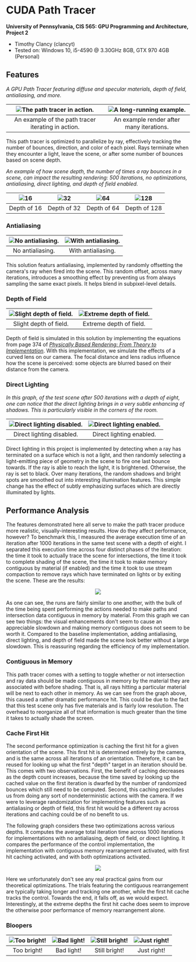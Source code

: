 CUDA Path Tracer
======================

**University of Pennsylvania, CIS 565: GPU Programming and Architecture, Project 2**
* Timothy Clancy (clancyt)
* Tested on: Windows 10, i5-4590 @ 3.30GHz 8GB, GTX 970 4GB (Personal)

## Features

*A GPU Path Tracer featuring diffuse and specular materials, depth of field, antialiasing, and more.*

|![The path tracer in action.](img/pathTracer.gif)|![A long-running example.](img/longrunningSceneDOF_3000.PNG)|
|:-:|:-:|
|An example of the path tracer iterating in action.|An example render after many iterations.|

This path tracer is optimized to parallelize by ray, effectively tracking the number of bounces, direction, and color of each pixel. Rays terminate when they encounter a light, leave the scene, or after some number of bounces based on scene depth.

*An example of how scene depth, the number of times a ray bounces in a scene, can impact the resulting rendering: 500 iterations, no optimizations, antialiasing, direct lighting, and depth of field enabled.*

|![16](img/depth16_500_control.PNG)|![32](img/depth32_500_control.PNG)|![64](img/depth64_500_control.PNG)|![128](img/depth128_500_control.PNG)|
|:-:|:-:|:-:|:-:|
|Depth of 16|Depth of 32|Depth of 64|Depth of 128|

### Antialiasing

|![No antialiasing.](img/noAnti_noDOF_300.PNG)|![With antialiasing.](img/new500.PNG)|
|:-:|:-:|
|No antialiasing.|With antialiasing.|

This solution featurs antialiasing, implemented by randomly offsetting the camera's ray when fired into the scene. This random offset, across many iterations, introduces a smoothing effect by preventing us from always sampling the same exact pixels. It helps blend in subpixel-level details.

### Depth of Field

|![Slight depth of field.](img/goodDOF_500.PNG)|![Extreme depth of field.](img/DOF_1500.PNG)|
|:-:|:-:|
|Slight depth of field.|Extreme depth of field.|

Depth of field is simulated in this solution by implementing the equations from page 374 of [*Physically Based Rendering: From Theory to Implementation*](https://www.google.com/url?sa=t&rct=j&q=&esrc=s&source=web&cd=2&cad=rja&uact=8&ved=0ahUKEwjk7M_D_dDWAhVK6iYKHY7GDZcQFggxMAE&url=http%3A%2F%2Fwww.pbrt.org%2F&usg=AOvVaw3WU9JqwMa58xo6ZrCzuf90). With this implementation, we simulate the effects of a curved lens on our camera. The focal distance and lens radius influence how the scene is perceived: some objects are blurred based on their distance from the camera.

### Direct Lighting

*In this graph, of the test scene after 500 iterations with a depth of eight, one can notice that the direct lighting brings in a very subtle enhancing of shadows. This is particularly visible in the corners of the room.*

|![Direct lighting disabled.](img/noDirect500.PNG)|![Direct lighting enabled.](img/directLight500.PNG)|
|:-:|:-:|
|Direct lighting disabled.|Direct lighting enabled.|

Direct lighting in this project is implemented by detecting when a ray has terminated on a surface which is not a light, and then randomly selecting a light-emitting piece of geometry in the scene to fire one last bounce towards. If the ray is able to reach the light, it is brightened. Otherwise, the ray is set to black. Over many iterations, the random shadows and bright spots are smoothed out into interesting illumination features. This simple change has the effect of subtly emphasizing surfaces which are directly illuminated by lights.

## Performance Analysis

The features demonstrated here all serve to make the path tracer produce more realistic, visually-interesting results. How do they affect performance, however? To benchmark this, I measured the average execution time of an iteration after 1000 iterations in the same test scene with a depth of eight. I separated this execution time across four distinct phases of the iteration: the time it took to actually trace the scene for intersections, the time it took to complete shading of the scene, the time it took to make memory contiguous by material (if enabled) and the time it took to use stream compaction to remove rays which have terminated on lights or by exiting the scene. These are the results:

<p align="center">
  <img src="img/chartBenchmark.png"/>
</p>

As one can see, the runs are fairly similar to one another, with the bulk of the time being spent performing the actions needed to make paths and intersection data contiguous in memory by material. From this graph we can see two things: the visual enhancements don't seem to cause an appreciable slowdown and making memory contiguous does not seem to be worth it. Compared to the baseline implementation, adding antialiasing, direct lighting, and depth of field made the scene look better without a large slowdown. This is reassuring regarding the efficiency of my implementation.

### Contiguous in Memory

This path tracer comes with a setting to toggle whether or not intersection and ray data should be made contiguous in memory by the material they are associated with before shading. That is, all rays hitting a particular material will be next to each other in memory. As we can see from the graph above, this caused a rather dramatic performance hit. This could be due to the fact that this test scene only has five materials and is fairly low resolution. The overhead to reorganize all of that information is much greater than the time it takes to actually shade the screen.

### Cache First Hit

The second performance optimization is caching the first hit for a given orientation of the scene. This first hit is determined entirely by the camera, and is the same across all iterations of an orientation. Therefore, it can be reused for looking up what the first "depth" target in an iteration should be. This comes with two observations. First, the benefit of caching decreases as the depth count increases, because the time saved by looking up the cached value on the first iteration is dwarfed by the number of randomized bounces which still need to be computed. Second, this caching precludes us from doing any sort of nondeterministic actions with the camera. If we were to leverage randomization for implementing features such as antialiasing or depth of field, this first hit would be a different ray across iterations and caching could be of no benefit to us.

The following graph considers these two optimizations across various depths. It computes the average total iteration time across 1000 iterations for implementations with no antialiasing, depth of field, or direct lighting. It compares the performance of the control implementation, the implementation with contiguous memory rearrangement activated, with first hit caching activated, and with both optimizations activated.

<p align="center">
  <img src="img/chartDepthOptimization.png"/>
</p>

Here we unfortunately don't see any real practical gains from our theoretical optimizations. The trials featuring the contiguous rearrangement are typically taking longer and tracking one another, while the first hit cache tracks the control. Towards the end, it falls off, as we would expect. Interestingly, at the extreme depths the first hit cache does seem to improve the otherwise poor performance of memory rearrangement alone.

### Bloopers

|![Too bright!](img/render1.PNG)|![Bad light!](img/render2.PNG)|![Still bright!](img/render3.PNG)|![Just right!](img/render4.PNG)|
|:-:|:-:|:-:|:-:|
|Too bright!|Bad light!|Still bright!|Just right!|
